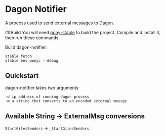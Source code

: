 # Dagon Notifier

A process used to send external messages to Dagon.

##Build
You will need [pony-stable](https://github.com/jemc/pony-stable)
to build the project. Compile and install it, then run these
commands.

Build dagon-notifier:
```
stable fetch
stable env ponyc --debug
```

## Quickstart
dagon-notifier takes two arguments:
```
-d ip address of running dagon process
-m a string that converts to an encoded external messge
```

## Available String -> ExternalMsg conversions
`StartGilesSenders` -> `_StartGilesSenders`
